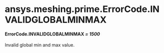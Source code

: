 # ansys.meshing.prime.ErrorCode.INVALIDGLOBALMINMAX



#### ErrorCode.INVALIDGLOBALMINMAX *= 1500*

Invalid global min and max value.

<!-- !! processed by numpydoc !! -->
